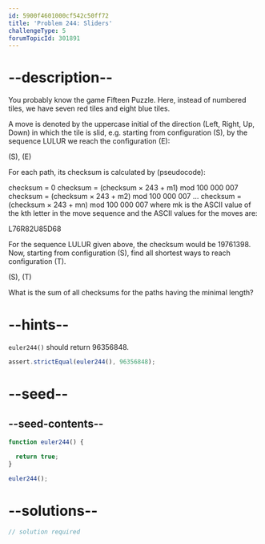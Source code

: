 ```yaml
---
id: 5900f4601000cf542c50ff72
title: 'Problem 244: Sliders'
challengeType: 5
forumTopicId: 301891
---
```


# --description--

You probably know the game Fifteen Puzzle. Here, instead of numbered tiles, we have seven red tiles and eight blue tiles.

A move is denoted by the uppercase initial of the direction (Left, Right, Up, Down) in which the tile is slid, e.g. starting from configuration (S), by the sequence LULUR we reach the configuration (E):

(S), (E)

For each path, its checksum is calculated by (pseudocode):

checksum = 0 checksum = (checksum × 243 + m1) mod 100 000 007 checksum = (checksum × 243 + m2) mod 100 000 007 … checksum = (checksum × 243 + mn) mod 100 000 007 where mk is the ASCII value of the kth letter in the move sequence and the ASCII values for the moves are:

L76R82U85D68

For the sequence LULUR given above, the checksum would be 19761398. Now, starting from configuration (S), find all shortest ways to reach configuration (T).

(S), (T)

What is the sum of all checksums for the paths having the minimal length?

# --hints--

`euler244()` should return 96356848.

```js
assert.strictEqual(euler244(), 96356848);
```

# --seed--

## --seed-contents--

```js
function euler244() {

  return true;
}

euler244();
```

# --solutions--

```js
// solution required
```
